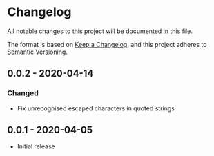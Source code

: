 # Changelog
All notable changes to this project will be documented in this file.

The format is based on [Keep a Changelog](https://keepachangelog.com/en/1.0.0/),
and this project adheres to [Semantic Versioning](https://semver.org/spec/v2.0.0.html).

## 0.0.2 - 2020-04-14
### Changed
- Fix unrecognised escaped characters in quoted strings

## 0.0.1 - 2020-04-05
- Initial release